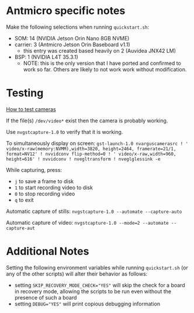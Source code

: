 # Antmicro specific notes

Make the following selections when running `quickstart.sh`:

* SOM: 14 (NVIDIA Jetson Orin Nano 8GB NVME)
* carrier: 3 (Antmicro Jetson Orin Baseboard v1.1)
  * this entry was created based heavily on 2 (Auvidea JNX42 LM)
* BSP: 1 (NVIDIA L4T 35.3.1)
  * NOTE: this is the only version that I have ported and confirmed to work so far. Others are likely to not work work without modification.

# Testing

[How to test cameras](https://developer.nvidia.com/embedded/learn/tutorials/first-picture-csi-usb-camera)

If the file(s) `/dev/video*` exist then the camera is probably working.

Use `nvgstcapture-1.0` to verify that it is working.

To simultaneously display on screen: `gst-launch-1.0 nvarguscamerasrc ! ' video/x-raw(memory:NVMM),width=3820, height=2464, framerate=21/1, format=NV12' ! nvvidconv flip-method=0 ! ' video/x-raw,width=960, height=616' ! nvvidconv ! nvegltransform ! nveglglessink -e`

While capturing, press:

* `j` to save a frame to disk
* `1` to start recording video to disk
* `0` to stop recording video
* `q` to exit

Automatic capture of stills: `nvgstcapture-1.0 --automate --capture-auto`

Automatic capture of video: `nvgstcapture-1.0 --mode=2 --automate --capture-aut`

# Additional Notes

Setting the following environment variables while running `quickstart.sh`
(or any of the other scripts) will alter their behavior as follows:

* setting `SKIP_RECOVERY_MODE_CHECK="YES"` will skip the check for a board in recovery mode, allowing the scripts to be run even without the presence of such a board
* setting `DEBUG="YES"` will print copious debugging information

